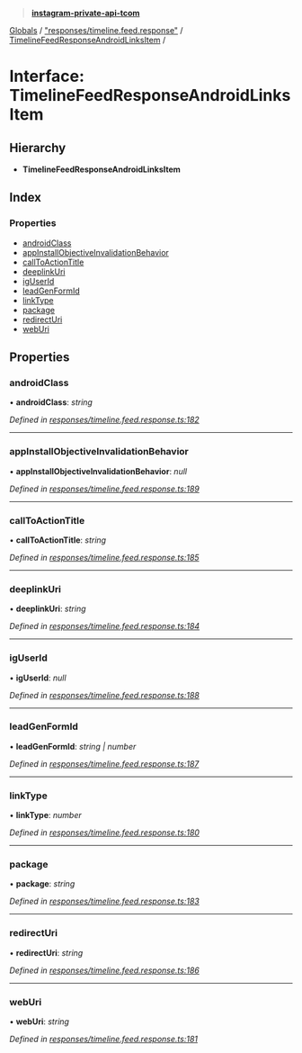 > **[instagram-private-api-tcom](../README.md)**

[Globals](../README.md) / ["responses/timeline.feed.response"](../modules/_responses_timeline_feed_response_.md) / [TimelineFeedResponseAndroidLinksItem](_responses_timeline_feed_response_.timelinefeedresponseandroidlinksitem.md) /

# Interface: TimelineFeedResponseAndroidLinksItem

## Hierarchy

* **TimelineFeedResponseAndroidLinksItem**

## Index

### Properties

* [androidClass](_responses_timeline_feed_response_.timelinefeedresponseandroidlinksitem.md#androidclass)
* [appInstallObjectiveInvalidationBehavior](_responses_timeline_feed_response_.timelinefeedresponseandroidlinksitem.md#appinstallobjectiveinvalidationbehavior)
* [callToActionTitle](_responses_timeline_feed_response_.timelinefeedresponseandroidlinksitem.md#calltoactiontitle)
* [deeplinkUri](_responses_timeline_feed_response_.timelinefeedresponseandroidlinksitem.md#deeplinkuri)
* [igUserId](_responses_timeline_feed_response_.timelinefeedresponseandroidlinksitem.md#iguserid)
* [leadGenFormId](_responses_timeline_feed_response_.timelinefeedresponseandroidlinksitem.md#leadgenformid)
* [linkType](_responses_timeline_feed_response_.timelinefeedresponseandroidlinksitem.md#linktype)
* [package](_responses_timeline_feed_response_.timelinefeedresponseandroidlinksitem.md#package)
* [redirectUri](_responses_timeline_feed_response_.timelinefeedresponseandroidlinksitem.md#redirecturi)
* [webUri](_responses_timeline_feed_response_.timelinefeedresponseandroidlinksitem.md#weburi)

## Properties

###  androidClass

• **androidClass**: *string*

*Defined in [responses/timeline.feed.response.ts:182](https://github.com/cuonglnhust/instagram-private-api-tcom/blob/3e16058/src/responses/timeline.feed.response.ts#L182)*

___

###  appInstallObjectiveInvalidationBehavior

• **appInstallObjectiveInvalidationBehavior**: *null*

*Defined in [responses/timeline.feed.response.ts:189](https://github.com/cuonglnhust/instagram-private-api-tcom/blob/3e16058/src/responses/timeline.feed.response.ts#L189)*

___

###  callToActionTitle

• **callToActionTitle**: *string*

*Defined in [responses/timeline.feed.response.ts:185](https://github.com/cuonglnhust/instagram-private-api-tcom/blob/3e16058/src/responses/timeline.feed.response.ts#L185)*

___

###  deeplinkUri

• **deeplinkUri**: *string*

*Defined in [responses/timeline.feed.response.ts:184](https://github.com/cuonglnhust/instagram-private-api-tcom/blob/3e16058/src/responses/timeline.feed.response.ts#L184)*

___

###  igUserId

• **igUserId**: *null*

*Defined in [responses/timeline.feed.response.ts:188](https://github.com/cuonglnhust/instagram-private-api-tcom/blob/3e16058/src/responses/timeline.feed.response.ts#L188)*

___

###  leadGenFormId

• **leadGenFormId**: *string | number*

*Defined in [responses/timeline.feed.response.ts:187](https://github.com/cuonglnhust/instagram-private-api-tcom/blob/3e16058/src/responses/timeline.feed.response.ts#L187)*

___

###  linkType

• **linkType**: *number*

*Defined in [responses/timeline.feed.response.ts:180](https://github.com/cuonglnhust/instagram-private-api-tcom/blob/3e16058/src/responses/timeline.feed.response.ts#L180)*

___

###  package

• **package**: *string*

*Defined in [responses/timeline.feed.response.ts:183](https://github.com/cuonglnhust/instagram-private-api-tcom/blob/3e16058/src/responses/timeline.feed.response.ts#L183)*

___

###  redirectUri

• **redirectUri**: *string*

*Defined in [responses/timeline.feed.response.ts:186](https://github.com/cuonglnhust/instagram-private-api-tcom/blob/3e16058/src/responses/timeline.feed.response.ts#L186)*

___

###  webUri

• **webUri**: *string*

*Defined in [responses/timeline.feed.response.ts:181](https://github.com/cuonglnhust/instagram-private-api-tcom/blob/3e16058/src/responses/timeline.feed.response.ts#L181)*